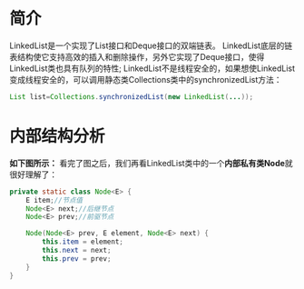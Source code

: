简介
====

LinkedList是一个实现了List接口和Deque接口的双端链表。 LinkedList底层的链表结构使它支持高效的插入和删除操作，另外它实现了Deque接口，使得LinkedList类也具有队列的特性; LinkedList不是线程安全的，如果想使LinkedList变成线程安全的，可以调用静态类Collections类中的synchronizedList方法：

```java
List list=Collections.synchronizedList(new LinkedList(...));
```

内部结构分析
====

**如下图所示：**  看完了图之后，我们再看LinkedList类中的一个**内部私有类Node**就很好理解了：

```java
private static class Node<E> {
    E item;//节点值
    Node<E> next;//后继节点
    Node<E> prev;//前驱节点

    Node(Node<E> prev, E element, Node<E> next) {
        this.item = element;
        this.next = next;
        this.prev = prev;
    }
}
```
